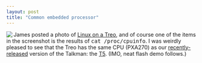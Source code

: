 ```yaml
---
layout: post
title: "Common embedded processor"
---
```




<a href='http://www.vocollect.com/en/offerings/wearable_computers.php'><img src='http://www.cwinters.com/images/blog/t5.png' align='left' border='0'/></a>
<p>James posted a photo of <a href="http://www.flickr.com/photos/x180/90855631/">Linux on a Treo</a>, and of course one of the items in the screenshot is the results of <tt>cat /proc/cpuinfo</tt>. I was weirdly pleased to see that the Treo has the same CPU (PXA270) as our <a href="http://www.vocollect.com/global/web/en/pr/vocollect_continues_innovation_in_voice_directed_work_with_talkman_t5">recently-released</a> version of the Talkman: the <a href="http://www.vocollect.com/en/offerings/wearable_computers.php">T5</a>. (IMO, neat flash demo follows.)</p>


